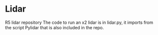 # Lidar
R5 lidar repository
 The code to run an x2 lidar is in lidar.py, it imports from the script Pylidar that is also included in the repo.
